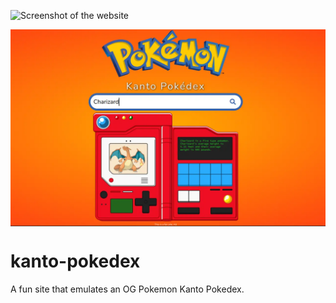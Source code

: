 ![Screenshot of the website](https://github.com/GarlandKey/kanto-pokedex/img/screenshot.webp)

<a href="https://poke-kanto.netlify.app/" target="blank"><img align="center" src="https://github.com/GarlandKey/kanto-pokedex/blob/main/img/screenshot.webp" alt="A screenshot of the website. A vibrant orange background with and bright cherry red kanto pokedex in the foreground." /></a>

# kanto-pokedex

A fun site that emulates an OG Pokemon Kanto Pokedex.

